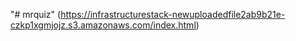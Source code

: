 "# mrquiz" 
(https://infrastructurestack-newuploadedfile2ab9b21e-czkp1xgmjojz.s3.amazonaws.com/index.html)
